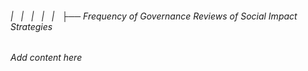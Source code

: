 ###### |   |   |   |   |   ├── Frequency of Governance Reviews of Social Impact Strategies

*Add content here*